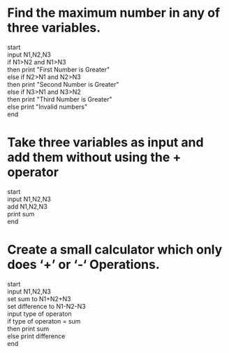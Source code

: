 # Find the maximum number in any of three variables.
start\
input N1,N2,N3\
if N1>N2 and N1>N3\
then print "First Number is Greater"\
else if N2>N1 and N2>N3\
then print "Second Number is Greater"\
else if N3>N1 and N3>N2\
then print "Third Number is Greater"\
else print "Invalid numbers"\
end

# Take three variables as input and add them without using the + operator
start\
input N1,N2,N3\
add N1,N2,N3\
print sum\
end

# Create a small calculator which only does ‘+’ or ‘-‘ Operations.
start\
input N1,N2,N3\
set sum to N1+N2+N3\
set difference to N1-N2-N3\
input type of operaton\
if type of operaton = sum\
then print sum\
else print difference\
end
